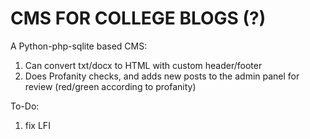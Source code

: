 # CMS FOR COLLEGE BLOGS (?)
A Python-php-sqlite based CMS:

1. Can convert txt/docx to HTML with custom header/footer
2. Does Profanity checks, and adds new posts to the admin panel for review (red/green according to profanity)

To-Do:

1. fix LFI
